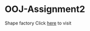 # OOJ-Assignment2
Shape factory
Click [here]( https://sunlei2007.github.io/OOJ_ShapeFactory/) to visit 